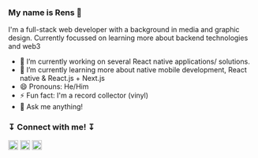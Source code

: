 ### My name is Rens 🤗

I'm a full-stack web developer with a background in media and graphic design.
Currently focussed on learning more about backend technologies and web3

- 🔭  I’m currently working on several React native applications/ solutions. 
- 🌱  I’m currently learning more about native mobile development, React native & React.js + Next.js
- 😄  Pronouns: He/Him
- ⚡   Fun fact: I'm a record collector (vinyl)
- 💬  Ask me anything! 


###  ↧ Connect with me! ↧ 

<a href="https://www.linkedin.com/in/rensp/"><img width="20px" height="20px" src="https://upload.wikimedia.org/wikipedia/commons/thumb/c/c9/Linkedin.svg/1200px-Linkedin.svg.png"></a>
<a href="mailto:renspennings@gmail.com"><img width="20px" height="20px" src="https://www.philippes.com/wp-content/uploads/2017/01/email-icon.png"></a>
<a href="https://www.last.fm/user/renspennings"><img width="20px" height="20px" src="https://cdn4.iconfinder.com/data/icons/iconsimple-logotypes/512/last_fm-512.png"></a>
